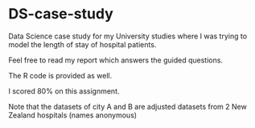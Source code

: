 # DS-case-study
Data Science case study for my University studies where I was trying to model the length of stay of hospital patients.

Feel free to read my report which answers the guided questions.

The R code is provided as well.

I scored 80% on this assignment.

Note that the datasets of city A and B are adjusted datasets from 2 New Zealand hospitals (names anonymous)
